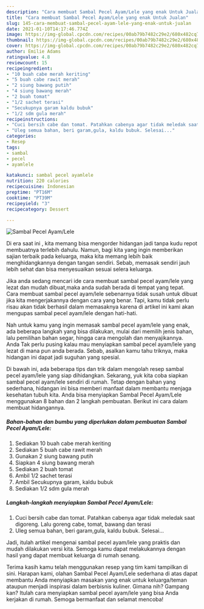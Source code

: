 ```yaml
---
description: "Cara membuat Sambal Pecel Ayam/Lele yang enak Untuk Jualan"
title: "Cara membuat Sambal Pecel Ayam/Lele yang enak Untuk Jualan"
slug: 145-cara-membuat-sambal-pecel-ayam-lele-yang-enak-untuk-jualan
date: 2021-01-10T14:17:46.774Z
image: https://img-global.cpcdn.com/recipes/00ab79b7482c29e2/680x482cq70/sambal-pecel-ayamlele-foto-resep-utama.jpg
thumbnail: https://img-global.cpcdn.com/recipes/00ab79b7482c29e2/680x482cq70/sambal-pecel-ayamlele-foto-resep-utama.jpg
cover: https://img-global.cpcdn.com/recipes/00ab79b7482c29e2/680x482cq70/sambal-pecel-ayamlele-foto-resep-utama.jpg
author: Emilie Adams
ratingvalue: 4.8
reviewcount: 15
recipeingredient:
- "10 buah cabe merah keriting"
- "5 buah cabe rawit merah"
- "2 siung bawang putih"
- "4 siung bawang merah"
- "2 buah tomat"
- "1/2 sachet terasi"
- "Secukupnya garam kaldu bubuk"
- "1/2 sdm gula merah"
recipeinstructions:
- "Cuci bersih cabe dan tomat. Patahkan cabenya agar tidak meledak saat digoreng. Lalu goreng cabe, tomat, bawang dan terasi"
- "Uleg semua bahan, beri garam,gula, kaldu bubuk. Selesai..."
categories:
- Resep
tags:
- sambal
- pecel
- ayamlele

katakunci: sambal pecel ayamlele 
nutrition: 220 calories
recipecuisine: Indonesian
preptime: "PT16M"
cooktime: "PT39M"
recipeyield: "3"
recipecategory: Dessert

---
```



![Sambal Pecel Ayam/Lele](https://img-global.cpcdn.com/recipes/00ab79b7482c29e2/680x482cq70/sambal-pecel-ayamlele-foto-resep-utama.jpg)

Di era  saat ini , kita memang bisa mengorder hidangan jadi tanpa kudu repot membuatnya terlebih dahulu. Namun, bagi kita yang ingin memberikan sajian terbaik pada keluarga, maka kita memang lebih baik menghidangkannya dengan tangan sendiri. Sebab, memasak sendiri jauh lebih sehat dan bisa menyesuaikan sesuai selera keluarga.

Jika anda sedang mencari ide cara membuat sambal pecel ayam/lele yang lezat dan mudah dibuat,maka anda sudah berada di tempat yang tepat. Cara membuat sambal pecel ayam/lele  sebenarnya tidak susah untuk dibuat jika kita mengerjakannya dengan cara yang benar. Tapi, kamu tidak perlu risau akan tidak berhasil dalam memasaknya 
karena di artikel ini kami akan mengupas sambal pecel ayam/lele dengan hati-hati.  



Nah untuk kamu yang ingin memasak sambal pecel ayam/lele yang enak, ada beberapa langkah yang bisa dilakukan, mulai dari memilih jenis bahan, lalu pemilihan bahan segar, hingga cara mengolah dan menyajikannya. Anda Tak perlu pusing kalau mau menyiapkan sambal pecel ayam/lele yang lezat di mana pun anda berada. Sebab, asalkan kamu  tahu triknya, maka hidangan ini dapat jadi suguhan yang spesial.

Di bawah ini, ada beberapa tips dan trik dalam mengolah resep sambal pecel ayam/lele yang siap dihidangkan. Sekarang, yuk kita coba siapkan sambal pecel ayam/lele sendiri di rumah. Tetap dengan bahan yang sederhana, hidangan ini bisa memberi manfaat dalam membantu menjaga kesehatan tubuh kita. Anda bisa menyiapkan Sambal Pecel Ayam/Lele menggunakan 8 bahan dan 2 langkah pembuatan. Berikut ini cara dalam membuat hidangannya.

<!--inarticleads1-->

##### Bahan-bahan dan bumbu yang diperlukan dalam pembuatan Sambal Pecel Ayam/Lele:

1. Sediakan 10 buah cabe merah keriting
1. Sediakan 5 buah cabe rawit merah
1. Gunakan 2 siung bawang putih
1. Siapkan 4 siung bawang merah
1. Sediakan 2 buah tomat
1. Ambil 1/2 sachet terasi
1. Ambil Secukupnya garam, kaldu bubuk
1. Sediakan 1/2 sdm gula merah




<!--inarticleads2-->

##### Langkah-langkah menyiapkan Sambal Pecel Ayam/Lele:

1. Cuci bersih cabe dan tomat. Patahkan cabenya agar tidak meledak saat digoreng. Lalu goreng cabe, tomat, bawang dan terasi
1. Uleg semua bahan, beri garam,gula, kaldu bubuk. Selesai...




Jadi, itulah artikel mengenai  sambal pecel ayam/lele  yang praktis dan mudah dilakukan versi kita. Semoga kamu dapat melakukannya dengan hasil yang dapat membuat keluarga di rumah senang. 

Terima kasih kamu telah menggunakan resep yang tim kami tampilkan di sini. Harapan kami, olahan  Sambal Pecel Ayam/Lele sederhana di atas dapat membantu Anda menyiapkan masakan yang enak untuk keluarga/teman ataupun menjadi inspirasi dalam berbisnis kuliner. Gimana nih? Gampang kan? Itulah cara menyiapkan sambal pecel ayam/lele yang bisa Anda kerjakan di rumah. Semoga bermanfaat dan selamat mencoba!

